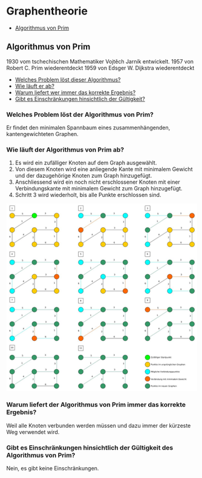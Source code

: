 # Graphentheorie

- [Algorithmus von Prim](#algorithmus-von-prim)

## Algorithmus von Prim

1930 vom tschechischen Mathematiker Vojtěch Jarník entwickelt.
1957 von Robert C. Prim wiederentdeckt
1959 von Edsger W. Dijkstra wiederentdeckt

- [Welches Problem löst dieser Algorithmus?](#welches-problem-löst-der-algorithmus-von-prim)
- [Wie läuft er ab?](#wie-läuft-der-algorithmus-von-prim-ab)
- [Warum liefert wer immer das korrekte Ergebnis?](#warum-liefert-der-algorithmus-von-prim-immer-das-korrekte-ergebnis)
- [Gibt es Einschränkungen hinsichtlich der Gültigkeit?](#gibt-es-einschränkungen-hinsichtlich-der-gültigkeit-des-algorithmus-von-prim)

### Welches Problem löst der Algorithmus von Prim?

Er findet den minimalen Spannbaum eines zusammenhängenden, kantengewichteten Graphen.

### Wie läuft der Algorithmus von Prim ab?

1. Es wird ein zufälliger Knoten auf dem Graph ausgewählt.
2. Von diesem Knoten wird eine anliegende Kante mit minimalem Gewicht und der dazugehörige Knoten zum Graph hinzugefügt.
3. Anschliessend wird ein noch nicht erschlossener Knoten mit einer Verbindungskante mit minimalem Gewicht zum Graph hinzugefügt.
4. Schritt 3 wird wiederholt, bis alle Punkte erschlossen sind.

[![Beispielgraph](./images/prim-example.jpg)](./images/prim-example.jpg)

### Warum liefert der Algorithmus von Prim immer das korrekte Ergebnis?

Weil alle Knoten verbunden werden müssen und dazu immer der kürzeste Weg verwendet wird.

### Gibt es Einschränkungen hinsichtlich der Gültigkeit des Algorithmus von Prim?

Nein, es gibt keine Einschränkungen.
